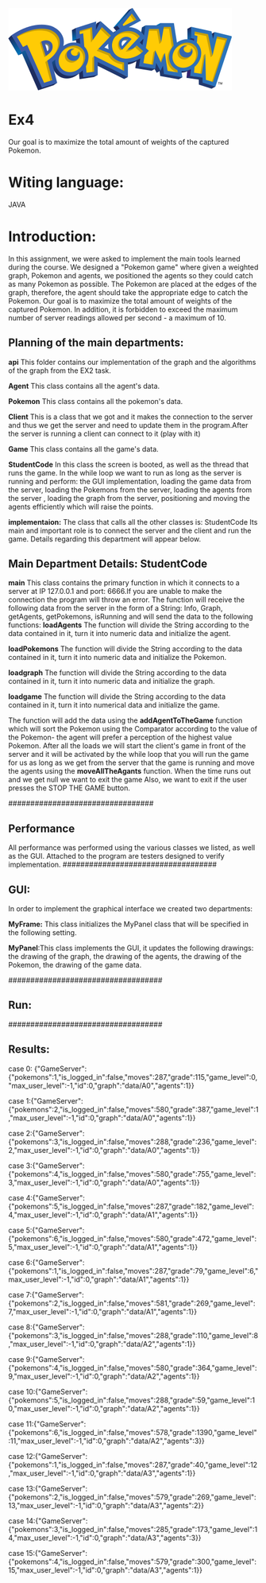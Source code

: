 ![Test Image 1](https://github.com/liornagar799/Ex4/blob/main/src/image.png)
# Ex4
Our goal is to maximize the total amount of weights of the captured Pokemon.
# Witing language:
JAVA
# Introduction:
In this assignment, we were asked to implement the main tools learned during the course.
We designed a "Pokemon game" where given a weighted graph, Pokemon and agents, we positioned the agents so they could catch as many Pokemon as possible. The Pokemon are placed at the edges of the graph, therefore, the agent should take the appropriate edge to catch the Pokemon. Our goal is to maximize the total amount of weights of the captured Pokemon. In addition, it is forbidden to exceed the maximum number of server readings allowed per second - a maximum of 10.

## Planning of the main departments:

**api** This folder contains our implementation of the graph and the algorithms of the graph from the EX2 task.

**Agent** This class contains all the agent's data.

**Pokemon** This class contains all the pokemon's data.

**Client** This is a class that we got and it makes the connection to the server and thus we get the server and need to update them in the program.After the server is running a client can connect to it (play with it)

**Game** This class contains all the game's data.

**StudentCode**
In this class the screen is booted, as well as the thread that runs the game. In the while loop we want to run as long as the server is running and perform: the GUI implementation, loading the game data from the server, loading the Pokemons from the server, loading the agents from the server , loading the graph from the server, positioning and moving the agents efficiently which will raise the points.

**implementaion:**
The class that calls all the other classes is: StudentCode Its main and important role is to connect the server and the client and run the game. Details regarding this department will appear below.

## Main Department Details: StudentCode
**main** This class contains the primary function in which it connects to a server at IP 127.0.0.1 and port: 6666.If you are unable to make the connection the program will throw an error.
The function will receive the following data from the server in the form of a String: Info, Graph, getAgents, getPokemons, isRunning and will send the data to the following functions:
**loadAgents** The function will divide the String according to the data contained in it, turn it into numeric data and initialize the agent.

**loadPokemons** The function will divide the String according to the data contained in it, turn it into numeric data and initialize the Pokemon.

**loadgraph** The function will divide the String according to the data contained in it, turn it into numeric data and initialize the graph.

**loadgame** The function will divide the String according to the data contained in it, turn it into numerical data and initialize the game.

The function will add the data using the **addAgentToTheGame** function which will sort the Pokemon using the Comparator according to the value of the Pokemon- the agent will prefer a perception of the highest value Pokemon.
After all the loads we will start the client's game in front of the server and it will be activated by the while loop that you will run the game for us as long as we get from the server that the game is running and move the agents using the **moveAllTheAgants** function.
When the time runs out and we get null we want to exit the game Also, we want to exit if the user presses the STOP THE GAME button.

 

 #################################
## Performance
All performance was performed using the various classes we listed, as well as the GUI.
Attached to the program are testers designed to verify implementation.
 ###################################
##  GUI:
In order to implement the graphical interface we created two departments:
 
**MyFrame:** This class initializes the MyPanel class that will be specified in the following setting.
 
**MyPanel**:This class implements the GUI, it updates the following drawings: the drawing of the graph, the drawing of the agents, the drawing of the Pokemon, the drawing of the game data.

 ###################################
##  Run:


 ###################################
##  Results:
case 0: {"GameServer":{"pokemons":1,"is_logged_in":false,"moves":287,"grade":115,"game_level":0,"max_user_level":-1,"id":0,"graph":"data/A0","agents":1}}

case 1:{"GameServer":{"pokemons":2,"is_logged_in":false,"moves":580,"grade":387,"game_level":1,"max_user_level":-1,"id":0,"graph":"data/A0","agents":1}}

case 2:{"GameServer":{"pokemons":3,"is_logged_in":false,"moves":288,"grade":236,"game_level":2,"max_user_level":-1,"id":0,"graph":"data/A0","agents":1}}

case 3:{"GameServer":{"pokemons":4,"is_logged_in":false,"moves":580,"grade":755,"game_level":3,"max_user_level":-1,"id":0,"graph":"data/A0","agents":1}}

case 4:{"GameServer":{"pokemons":5,"is_logged_in":false,"moves":287,"grade":182,"game_level":4,"max_user_level":-1,"id":0,"graph":"data/A1","agents":1}}

case 5:{"GameServer":{"pokemons":6,"is_logged_in":false,"moves":580,"grade":472,"game_level":5,"max_user_level":-1,"id":0,"graph":"data/A1","agents":1}}

case 6:{"GameServer":{"pokemons":1,"is_logged_in":false,"moves":287,"grade":79,"game_level":6,"max_user_level":-1,"id":0,"graph":"data/A1","agents":1}}

case 7:{"GameServer":{"pokemons":2,"is_logged_in":false,"moves":581,"grade":269,"game_level":7,"max_user_level":-1,"id":0,"graph":"data/A1","agents":1}}

case 8:{"GameServer":{"pokemons":3,"is_logged_in":false,"moves":288,"grade":110,"game_level":8,"max_user_level":-1,"id":0,"graph":"data/A2","agents":1}}

case 9:{"GameServer":{"pokemons":4,"is_logged_in":false,"moves":580,"grade":364,"game_level":9,"max_user_level":-1,"id":0,"graph":"data/A2","agents":1}}

case 10:{"GameServer":{"pokemons":5,"is_logged_in":false,"moves":288,"grade":59,"game_level":10,"max_user_level":-1,"id":0,"graph":"data/A2","agents":1}}

case 11:{"GameServer":{"pokemons":6,"is_logged_in":false,"moves":578,"grade":1390,"game_level":11,"max_user_level":-1,"id":0,"graph":"data/A2","agents":3}}

case 12:{"GameServer":{"pokemons":1,"is_logged_in":false,"moves":287,"grade":40,"game_level":12,"max_user_level":-1,"id":0,"graph":"data/A3","agents":1}}

case 13:{"GameServer":{"pokemons":2,"is_logged_in":false,"moves":579,"grade":269,"game_level":13,"max_user_level":-1,"id":0,"graph":"data/A3","agents":2}}

case 14:{"GameServer":{"pokemons":3,"is_logged_in":false,"moves":285,"grade":173,"game_level":14,"max_user_level":-1,"id":0,"graph":"data/A3","agents":3}}

case 15:{"GameServer":{"pokemons":4,"is_logged_in":false,"moves":579,"grade":300,"game_level":15,"max_user_level":-1,"id":0,"graph":"data/A3","agents":1}}

